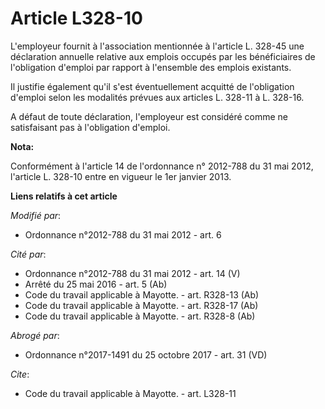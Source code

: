 # Article L328-10

L'employeur fournit à l'association mentionnée à l'article L. 328-45 une déclaration annuelle relative aux emplois occupés
par les bénéficiaires de l'obligation d'emploi par rapport à l'ensemble des emplois existants. 

Il justifie également qu'il s'est éventuellement acquitté de l'obligation d'emploi selon les modalités prévues aux articles
L. 328-11 à L. 328-16. 

A défaut de toute déclaration, l'employeur est considéré comme ne satisfaisant pas à l'obligation d'emploi.

**Nota:**

Conformément à l'article 14 de l'ordonnance n° 2012-788 du 31 mai 2012, l'article L. 328-10 entre en vigueur le 1er janvier
2013.

**Liens relatifs à cet article**

_Modifié par_:

  - Ordonnance n°2012-788 du 31 mai 2012 - art. 6

_Cité par_:

  - Ordonnance n°2012-788 du 31 mai 2012 - art. 14 (V)
  - Arrêté du 25 mai 2016 - art. 5 (Ab)
  - Code du travail applicable à Mayotte. - art. R328-13 (Ab)
  - Code du travail applicable à Mayotte. - art. R328-17 (Ab)
  - Code du travail applicable à Mayotte. - art. R328-8 (Ab)

_Abrogé par_:

  - Ordonnance n°2017-1491 du 25 octobre 2017 - art. 31 (VD)

_Cite_:

  - Code du travail applicable à Mayotte. - art. L328-11
